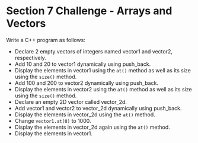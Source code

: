 # Section 7 Challenge - Arrays and Vectors

Write a C++ program as follows:

- Declare 2 empty vectors of integers named vector1 and vector2, respectively.
- Add 10 and 20 to vector1 dynamically using push_back.
- Display the elements in vector1 using the `at()` method as well as its size using the `size()` method.
- Add 100 and 200 to vector2 dynamically using push_back.
- Display the elements in vector2 using the `at()` method as well as its size using the `size()` method.
- Declare an empty 2D vector called vector_2d.
- Add vector1 and vector2 to vector_2d dynamically using push_back. 
- Display the elements in vector_2d using the `at()` method.
- Change `vector1.at(0)` to 1000.
- Display the elements in vector_2d again using the `at()` method.
- Display the elements in vector1. 